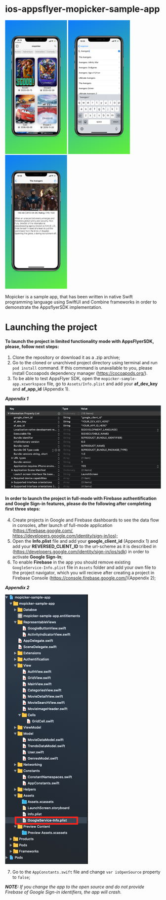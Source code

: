 # ios-appsflyer-mopicker-sample-app

<img src="https://github.com/AppsFlyerSDK/appsflyer-apple-swift-app/blob/master/RepositoryAssets/6.5-inch%20Screenshot%202.jpg?raw=true" alt="image1" width="200" height="432">  <img src="https://github.com/AppsFlyerSDK/appsflyer-apple-swift-app/blob/master/RepositoryAssets/6.5-inch%20Screenshot%203.jpg?raw=true" alt="image2" width="200" height="432">  <img src="https://github.com/AppsFlyerSDK/appsflyer-apple-swift-app/blob/master/RepositoryAssets/6.5-inch%20Screenshot%204.jpg?raw=true" alt="image3" width="200" height="432">

Mopicker is a sample app, that has been written in native Swift programming language using SwiftUI and Combine frameworks in order to demonstrate the AppsflyerSDK implementation. 

# Launching the project

#### To launch the project in limited functionality mode with AppsFlyerSDK, please, follow next steps: 

1) Clone the repository or download it as a .zip archive;
2) Go to the cloned or unarchived project directory using terminal and run `pod install` command. If this command is unavailable to you, please install Cocoapods dependency manager (https://cocoapods.org/).
3) To be able to test AppsFlyer SDK, open the `mopicker-sample-app.xcworkspace` file, go to `Assets/Info.plist` and add your __af_dev_key__ and __af_app_id__ (Appendix 1).

**_Appendix 1_**


<img src="https://github.com/AppsFlyerSDK/appsflyer-apple-swift-app/blob/master/RepositoryAssets/Screenshot%202020-06-01%20at%2015.18.25.png?raw=true" alt="image1">
 
#### In order to launch the project in full-mode with Firebase authentification and Google Sign-in features, please do the following after completing first three steps: 

4) Create projects in Google and Firebase dashboards to see the data flow in consoles, after launch of full-mode application  (https://firebase.google.com/, https://developers.google.com/identity/sign-in/ios); 
5) Open the __Info.plist__ file and add your __google_client_id__ (Appendix 1) and add your __REVERSED_CLIENT_ID__ to the url-scheme as it is described in (https://developers.google.com/identity/sign-in/ios/sdk) in order to activate **Google Sign-In**; 
6) To enable **Firebase** in the app you should remove existing `GoogleService-Info.plist` file in `Assets` folder and add your own file to the project navigator, which you will recieve after creating a project in Firebase Console (https://console.firebase.google.com/)(Appendix 2);


**_Appendix 2_**

<img src="https://github.com/AppsFlyerSDK/appsflyer-apple-swift-app/blob/master/RepositoryAssets/Screenshot%202020-06-01%20at%2015.18.56.png?raw=true" alt="image1">


7) Go to the `AppConstants.swift` file and change `var isOpenSource` property to `false`;

_**NOTE:** If you change the app to the open source and do not provide Firebase of Google Sign-in identifiers, the app will crash._

